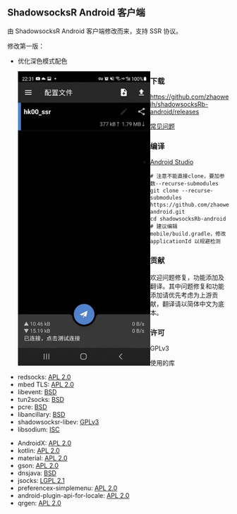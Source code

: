 ## ShadowsocksR Android 客户端

由 ShadowsocksR Android 客户端修改而来，支持 SSR 协议。

修改第一版：

- 优化深色模式配色

  <img align="left" src="./README_images/ssr.jpg" alt="drawing" width="300">

### 下载

https://github.com/zhaoweih/shadowsocksRb-android/releases

[常见问题](FAQ.md)

### 编译

- [Android Studio](https://developer.android.com/studio)

```shell script
# 注意不能直接clone，要加参数--recurse-submodules
git clone --recurse-submodules https://github.com/zhaoweih/shadowsocksRb-android.git
cd shadowsocksRb-android
# 建议编辑 mobile/build.gradle，修改 applicationId 以规避检测
```

### 贡献

欢迎问题修复，功能添加及翻译。其中问题修复和功能添加请优先考虑为上游贡献，翻译请以简体中文为底本。

### 许可

GPLv3

使用的库

<ul>
    <li>redsocks: <a href="https://github.com/shadowsocks/redsocks/blob/shadowsocks-android/README">APL 2.0</a></li>
    <li>mbed TLS: <a href="https://github.com/ARMmbed/mbedtls/blob/development/LICENSE">APL 2.0</a></li>
    <li>libevent: <a href="https://github.com/shadowsocks/libevent/blob/master/LICENSE">BSD</a></li>
    <li>tun2socks: <a href="https://github.com/shadowsocks/badvpn/blob/shadowsocks-android/COPYING">BSD</a></li>
    <li>pcre: <a href="https://android.googlesource.com/platform/external/pcre/+/master/dist2/LICENCE">BSD</a></li>
    <li>libancillary: <a href="https://github.com/shadowsocks/libancillary/blob/shadowsocks-android/COPYING">BSD</a></li>
    <li>shadowsocksr-libev: <a href="https://github.com/shadowsocksRb/shadowsocksr-libev/blob/master/LICENSE">GPLv3</a></li>
    <li>libsodium: <a href="https://github.com/jedisct1/libsodium/blob/master/LICENSE">ISC</a></li>
</ul>

<ul>
    <li>AndroidX: <a href="https://android.googlesource.com/platform/frameworks/support/+/androidx-master-dev/LICENSE.txt">APL 2.0</a></li>
    <li>kotlin: <a href="https://github.com/JetBrains/kotlin/blob/master/license/LICENSE.txt">APL 2.0</a></li>
    <li>material: <a href="https://github.com/material-components/material-components-android/blob/master/LICENSE">APL 2.0</a></li>
    <li>gson: <a href="https://github.com/google/gson/blob/master/LICENSE">APL 2.0</a></li>
    <li>dnsjava: <a href="https://github.com/dnsjava/dnsjava/blob/master/LICENSE">BSD</a></li>
    <li>jsocks: <a href="https://android.googlesource.com/platform/external/pcre/+/master/dist2/LICENCE">LGPL 2.1</a></li>
    <li>preferencex-simplemenu: <a href="https://github.com/takisoft/preferencex-android/blob/master/LICENSE">APL 2.0</a></li>
    <li>android-plugin-api-for-locale: <a href="https://github.com/twofortyfouram/android-plugin-api-for-locale/blob/master/LICENSE.txt">APL 2.0</a></li>
    <li>qrgen: <a href="https://github.com/kenglxn/QRGen">APL 2.0</a></li>
</ul>
